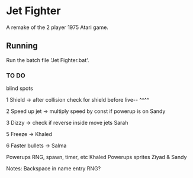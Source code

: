 # Jet Fighter

A remake of the 2 player 1975 Atari game.

## Running

Run the batch file 'Jet Fighter.bat'.

### TO DO
blind spots

1	Shield -> after collision check for shield before live--			^^^^

2	Speed up jet -> multiply speed by const if powerup is on			Sandy

3	Dizzy -> check if reverse inside move jets							Sarah

5	Freeze ->															Khaled

6	Faster bullets ->													Salma							
		
Powerups RNG, spawn, timer, etc											Khaled
Powerups sprites														Ziyad & Sandy

Notes:
    Backspace in name entry
    RNG?